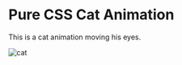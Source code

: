 # Pure CSS Cat Animation
This is a cat animation moving his eyes.


![cat](https://github.com/innaaak/Project-1/assets/152265059/a2d4ba7d-cc5e-4e92-939b-41cda9ce55ec)
